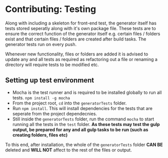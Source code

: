 # Contributing: Testing

Along with including a skeleton for front-end test, the generator itself has tests stored seperatly along with it's own package file. These tests are to ensure the correct function of the generator itself e.g. certain files / folders exist and that certain files / folders are created after build tasks. The generator tests run on every push.

Whenever new functionality, files or folders are added it is advised to update any and all tests as required as refactoring out a file or renaming a directory will require tests to be modified etc.

## Setting up test environment

* Mocha is the test runner and is required to be installed globally to run all tests. `npm install -g mocha`
* From the project root, `cd` into the `generatorTests` folder.
* Run `npm install`. This will install dependencies for the tests that are seperate from the project dependecnies.
* Still inside the `generatorTests` folder, run the command `mocha` to start running all the tests in the `test` folder. **As these tests may test the gulp output, be prepared for any and all gulp tasks to be run (such as creating folders, files etc)**

To this end, after installation, the whole of the `generatorTests` folder **CAN BE** deleted and **WILL NOT** affect to the rest of the files or output.